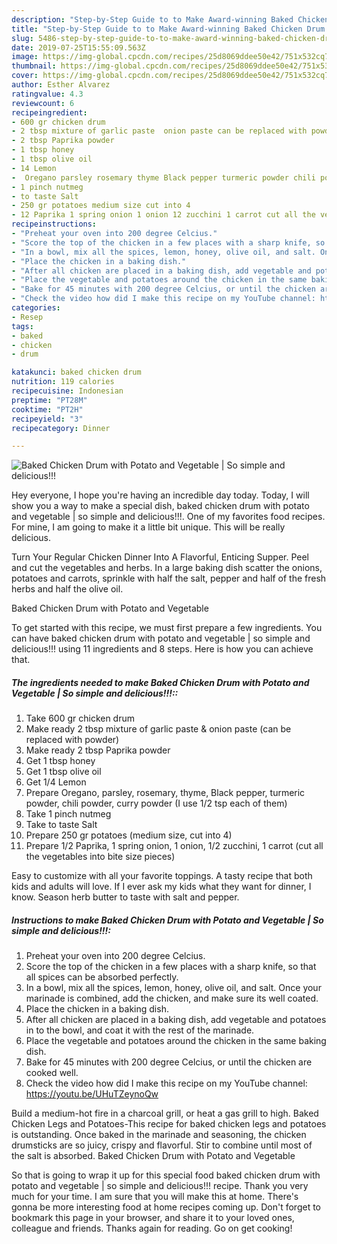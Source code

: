 ```yaml
---
description: "Step-by-Step Guide to to Make Award-winning Baked Chicken Drum with Potato and Vegetable | So simple and delicious!!!"
title: "Step-by-Step Guide to to Make Award-winning Baked Chicken Drum with Potato and Vegetable | So simple and delicious!!!"
slug: 5486-step-by-step-guide-to-to-make-award-winning-baked-chicken-drum-with-potato-and-vegetable-so-simple-and-delicious
date: 2019-07-25T15:55:09.563Z
image: https://img-global.cpcdn.com/recipes/25d8069ddee50e42/751x532cq70/baked-chicken-drum-with-potato-and-vegetable-so-simple-and-delicious-recipe-main-photo.jpg
thumbnail: https://img-global.cpcdn.com/recipes/25d8069ddee50e42/751x532cq70/baked-chicken-drum-with-potato-and-vegetable-so-simple-and-delicious-recipe-main-photo.jpg
cover: https://img-global.cpcdn.com/recipes/25d8069ddee50e42/751x532cq70/baked-chicken-drum-with-potato-and-vegetable-so-simple-and-delicious-recipe-main-photo.jpg
author: Esther Alvarez
ratingvalue: 4.3
reviewcount: 6
recipeingredient:
- 600 gr chicken drum
- 2 tbsp mixture of garlic paste  onion paste can be replaced with powder
- 2 tbsp Paprika powder
- 1 tbsp honey
- 1 tbsp olive oil
- 14 Lemon
-  Oregano parsley rosemary thyme Black pepper turmeric powder chili powder curry powder I use 12 tsp each of them
- 1 pinch nutmeg
- to taste Salt
- 250 gr potatoes medium size cut into 4
- 12 Paprika 1 spring onion 1 onion 12 zucchini 1 carrot cut all the vegetables into bite size pieces
recipeinstructions:
- "Preheat your oven into 200 degree Celcius."
- "Score the top of the chicken in a few places with a sharp knife, so that all spices can be absorbed perfectly."
- "In a bowl, mix all the spices, lemon, honey, olive oil, and salt. Once your marinade is combined, add the chicken, and make sure its well coated."
- "Place the chicken in a baking dish."
- "After all chicken are placed in a baking dish, add vegetable and potatoes in to the bowl, and coat it with the rest of the marinade."
- "Place the vegetable and potatoes around the chicken in the same baking dish."
- "Bake for 45 minutes with 200 degree Celcius, or until the chicken are cooked well."
- "Check the video how did I make this recipe on my YouTube channel: https://youtu.be/UHuTZeynoQw"
categories:
- Resep
tags:
- baked
- chicken
- drum

katakunci: baked chicken drum
nutrition: 119 calories
recipecuisine: Indonesian
preptime: "PT28M"
cooktime: "PT2H"
recipeyield: "3"
recipecategory: Dinner

---
```



![Baked Chicken Drum with Potato and Vegetable | So simple and delicious!!!](https://img-global.cpcdn.com/recipes/25d8069ddee50e42/751x532cq70/baked-chicken-drum-with-potato-and-vegetable-so-simple-and-delicious-recipe-main-photo.jpg)

Hey everyone, I hope you're having an incredible day today. Today, I will show you a way to make a special dish, baked chicken drum with potato and vegetable | so simple and delicious!!!. One of my favorites food recipes. For mine, I am going to make it a little bit unique. This will be really delicious.

Turn Your Regular Chicken Dinner Into A Flavorful, Enticing Supper. Peel and cut the vegetables and herbs. In a large baking dish scatter the onions, potatoes and carrots, sprinkle with half the salt, pepper and half of the fresh herbs and half the olive oil.

Baked Chicken Drum with Potato and Vegetable 

To get started with this recipe, we must first prepare a few ingredients. You can have baked chicken drum with potato and vegetable | so simple and delicious!!! using 11 ingredients and 8 steps. Here is how you can achieve that.

##### The ingredients needed to make Baked Chicken Drum with Potato and Vegetable | So simple and delicious!!!::

1. Take 600 gr chicken drum
1. Make ready 2 tbsp mixture of garlic paste &amp; onion paste (can be replaced with powder)
1. Make ready 2 tbsp Paprika powder
1. Get 1 tbsp honey
1. Get 1 tbsp olive oil
1. Get 1/4 Lemon
1. Prepare  Oregano, parsley, rosemary, thyme, Black pepper, turmeric powder, chili powder, curry powder (I use 1/2 tsp each of them)
1. Take 1 pinch nutmeg
1. Take to taste Salt
1. Prepare 250 gr potatoes (medium size, cut into 4)
1. Prepare 1/2 Paprika, 1 spring onion, 1 onion, 1/2 zucchini, 1 carrot (cut all the vegetables into bite size pieces)


Easy to customize with all your favorite toppings. A tasty recipe that both kids and adults will love. If I ever ask my kids what they want for dinner, I know. Season herb butter to taste with salt and pepper. 

##### Instructions to make Baked Chicken Drum with Potato and Vegetable | So simple and delicious!!!:

1. Preheat your oven into 200 degree Celcius.
1. Score the top of the chicken in a few places with a sharp knife, so that all spices can be absorbed perfectly.
1. In a bowl, mix all the spices, lemon, honey, olive oil, and salt. Once your marinade is combined, add the chicken, and make sure its well coated.
1. Place the chicken in a baking dish.
1. After all chicken are placed in a baking dish, add vegetable and potatoes in to the bowl, and coat it with the rest of the marinade.
1. Place the vegetable and potatoes around the chicken in the same baking dish.
1. Bake for 45 minutes with 200 degree Celcius, or until the chicken are cooked well.
1. Check the video how did I make this recipe on my YouTube channel: https://youtu.be/UHuTZeynoQw


Build a medium-hot fire in a charcoal grill, or heat a gas grill to high. Baked Chicken Legs and Potatoes-This recipe for baked chicken legs and potatoes is outstanding. Once baked in the marinade and seasoning, the chicken drumsticks are so juicy, crispy and flavorful. Stir to combine until most of the salt is absorbed. Baked Chicken Drum with Potato and Vegetable 

So that is going to wrap it up for this special food baked chicken drum with potato and vegetable | so simple and delicious!!! recipe. Thank you very much for your time. I am sure that you will make this at home. There's gonna be more interesting food at home recipes coming up. Don't forget to bookmark this page in your browser, and share it to your loved ones, colleague and friends. Thanks again for reading. Go on get cooking!
